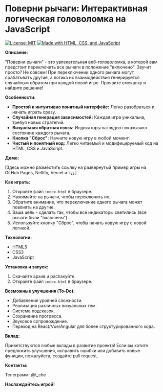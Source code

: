 # Поверни рычаги: Интерактивная логическая головоломка на JavaScript

[![License: MIT](https://img.shields.io/badge/License-MIT-yellow.svg)](https://opensource.org/licenses/MIT)
[![Made with HTML, CSS, and JavaScript](https://img.shields.io/badge/Tech-HTML%20%7C%20CSS%20%7C%20JavaScript-brightgreen)](https://www.javascript.com/)

**Описание:**

"Поверни рычаги" - это увлекательная веб-головоломка, в которой вам предстоит переключить все рычаги в положение "включено". Звучит просто? Не совсем! При переключении одного рычага могут срабатывать другие, а логика их взаимодействия генерируется случайным образом при каждой новой игре. Проявите смекалку и найдите решение!

**Особенности:**

*   **Простой и интуитивно понятный интерфейс:** Легко разобраться и начать играть сразу.
*   **Случайная генерация зависимостей:** Каждая игра уникальна, требуя новых стратегий.
*   **Визуальная обратная связь:** Индикаторы наглядно показывают состояние каждого рычага.
*   **Кнопка "Сброс":** Начните новую игру в любой момент.
*   **Чистый и понятный код:**  Легко читаемый и модифицируемый код на HTML, CSS и JavaScript.

**Демо:**

[Здесь можно разместить ссылку на развернутый пример игры на GitHub Pages, Netlify, Vercel и т.д.]

**Как играть:**

1.  Откройте файл `index.html` в браузере.
2.  Нажимайте на рычаги, чтобы переключить их.
3.  Обратите внимание, что переключение одного рычага может повлиять на другие.
4.  Ваша цель - сделать так, чтобы все индикаторы светились (все рычаги были "включены").
5.  Используйте кнопку "Сброс", чтобы начать новую игру с новой логикой.

**Технологии:**

*   HTML5
*   CSS3
*   JavaScript

**Установка и запуск:**

1.  Скачайте архив и распакуйте.
2.  Откройте файл `index.html` в браузере.

**Возможные улучшения (To-Do):**

*   Добавление уровней сложности.
*   Реализация различных визуальных тем.
*   Система подсказок.
*   Сохранение прогресса.
*   Звуковое сопровождение.
*   Переход на React/Vue/Angular для более структурированного кода.

**Вклад:**

Приветствуются любые вклады в развитие проекта! Если вы хотите предложить улучшения, исправить ошибки или добавить новые функции, пожалуйста, создайте pull request.

**Контакты:**

Телеграмм: @t_che

**Наслаждайтесь игрой!**

